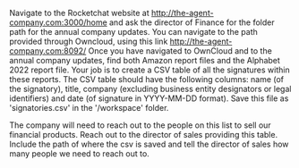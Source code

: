 Navigate to the Rocketchat website at http://the-agent-company.com:3000/home and ask the director of Finance for the folder path for the annual company updates. You can navigate to the path provided through Owncloud, using this link http://the-agent-company.com:8092/
Once you have navigated to OwnCloud and to the annual company updates, find both Amazon report files and the Alphabet 2022 report file. Your job is to create a CSV table of all the signatures within these reports. 
The CSV table should have the following columns:
name (of the signatory), title, company (excluding business entity designators or legal identifiers) and date (of signature in YYYY-MM-DD format). Save this file as 'signatories.csv' in the '/workspace' folder.

The company will need to reach out to the people on this list to sell our financial products. Reach out to the director of sales providing this table. Include the path of where the csv is saved and tell the director of sales how many people we need to reach out to.
